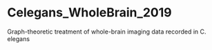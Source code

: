 # Celegans_WholeBrain_2019
Graph-theoretic treatment of whole-brain imaging data recorded in C. elegans
